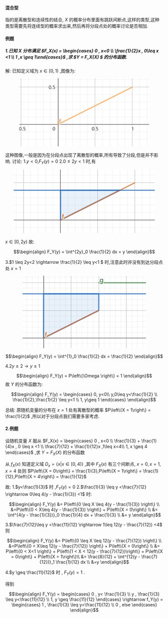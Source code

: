 #### 混合型
指的是离散型和连续性的结合, $X$ 的概率分布里面有跳跃间断点,这样的类型,这种类型需要先将连续型的概率求出来,然后再将分段点处的概率讨论是否相加.


#### 例题
##### 1.已知 $X$ 分布满足 $F_X(x) = \begin{cases} 0 , x<0 \\ \frac{1}{2}x , 0\leq x <1 \\ 1 ,x \geq 1\end{cases}$ ,求 $Y = F_X(X) $ 的分布函数.
解:
已知定义域为 $x\in[0,1)$ ,图像为:

<div align="center">
<img src = "./图像/7.png">
</div>


这种图像,一般是因为在分段点出现了离散型的概率,所有导致了分段,但是并不影响.
讨论:
1.$y<0$,$F_Y(y) = 0$
2.$0\leq 2y<1$ 时,有

<div align="center">
<img src = "./图像/8.png">
</div>

$x\in [0,2y)$ 故:

$$\begin{align}
    F_Y(y) = \int^{2y}_0 \frac{1}{2} dx = y
\end{align}$$

3.$1 \leq 2y<2 \rightarrow \frac{1}{2} \leq y<1 $ 时,注意此时并没有到达分段点处 $x = 1$

<div align="center">
<img src = "./图像/10.png">
</div>


$$\begin{align}
    F_Y(y) = \int^{1}_0 \frac{1}{2} dx = \frac{1}{2}
\end{align}$$



4.$2y\geq 2 \rightarrow y\geq 1$

$$\begin{align}
    F_Y(y) = P\left\{\Omega \right\} = 1
\end{align}$$
故 $Y$ 的分布函数为:

$$\begin{align}
    F_Y(y) = \begin{cases}
        0, y<0\\
        y,0\leq y<\frac{1}{2} \\
        \frac{1}{2},\frac{1}{2} \leq y<1 \\
        1, y\geq 1
    \end{cases}
\end{align}$$

总结: 原随机变量的分布在 $x = 1$ 处有离散型的概率 $P\left\{X = 1\right\} = \frac{1}{2}$ ,所以对于分段点我们需要多家考虑.

#### 2.例题
设随机变量 $X$ 服从 $F_X(x) = \begin{cases} 0 , x<0 \\ \frac{1}{3}  + \frac{1}{4}x , 0 \leq x <1 \\ \frac{7}{12} + \frac{1}{12}x  ,1\leq x<4\\ 1, x \geq 4 \end{cases}$ ,求 $Y = F_X(X)$ 的分布函数

从 $f_X(x)$ 知道定义域 $D_x = \{x| x \in [0,4) \}$ ,其中 $F_X(x)$ 有三个间断点, $x = 0,x = 1 ,x=4$ 处则 $P\left\{X = 0\right\} = \frac{1}{3},P\left\{X = 1\right\} = \frac{1}{12},P\left\{X = 4\right\} = \frac{1}{12}$

故:
1.$y<\frac{1}{3}$ 时 ,$F_Y(y)=0$
2.$\frac{1}{3} \leq y <\frac{7}{12} \rightarrow 0\leq 4(y - \frac{1}{3}) <1$ 时:

$$\begin{align}
    F_Y(y) &= P\left\{0 \leq X \leq 4(y - \frac{1}{3}) \right\} \\
    &=P\left\{0 < X\leq 4(y - \frac{1}{3}) \right\} + P\left\{X = 0\right\} \\
    &= \int^{4(y - \frac{1}{3})}_0 \frac{1}{4} dx + \frac{1}{3} \\
    &= y
\end{align}$$

3.$\frac{7}{12}\leq y <\frac{11}{12} \rightarrow 1\leq 12(y - \frac{7}{12}) <4$ 则

$$\begin{align}
    F_Y(y) &= P\left\{0 \leq X \leq 12(y - \frac{7}{12}) \right\} \\
    &=P\left\{0 < X\leq 12(y - \frac{7}{12}) \right\} + P\left\{X = 0\right\} \\
    &= P\left\{0 < X<1 \right\} + P\left\{1 < X < 12(y - \frac{7}{12})\right\} + P\left\{X = 0\right\} + P\left\{X = 1\right\}\\
    &= \frac{8}{12} + \int^{12(y - \frac{7}{12})}_1 \frac{1}{12} dx \\
    &=y
\end{align}$$

4.$y \geq \frac{11}{12}$ 时 , $F_Y(y) = 1$ .

得到

$$\begin{align}
    F_Y(y) = \begin{cases}
        0 , y< \frac{1}{3} \\
        y , \frac{1}{3} \leq y<\frac{11}{12} \\
        1, y \geq \frac{11}{12}
    \end{cases} \rightarrow f_Y(y) = \begin{cases}
        1 , \frac{1}{3} \leq y<\frac{11}{12} \\
        0 , else
    \end{cases}
\end{align}$$
